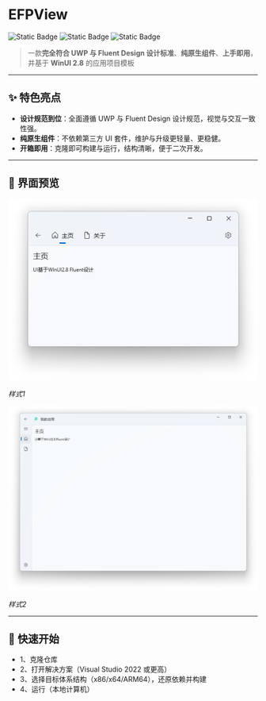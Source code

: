 # EFPView

![Static Badge](https://img.shields.io/badge/Language-C%23-green)
![Static Badge](https://img.shields.io/badge/Based-UWP-blue)
![Static Badge](https://img.shields.io/badge/Based-WinUI_2.8-orange)


> 一款**完全符合 UWP 与 Fluent Design 设计标准**、**纯原生组件**、**上手即用**，并基于 **WinUI 2.8** 的应用项目模板

---

## ✨ 特色亮点

- **设计规范到位**：全面遵循 UWP 与 Fluent Design 设计规范，视觉与交互一致性强。  
- **纯原生组件**：不依赖第三方 UI 套件，维护与升级更轻量、更稳健。  
- **开箱即用**：克隆即可构建与运行，结构清晰，便于二次开发。  

---

## 📸 界面预览

![样式1预览](./GitSrc/APP_1.png)

*样式1*

![样式2预览](./GitSrc/APP_2.png)

*样式2*

---

## 🚀 快速开始

- 1、克隆仓库
- 2、打开解决方案（Visual Studio 2022 或更高）
- 3、选择目标体系结构（x86/x64/ARM64），还原依赖并构建
- 4、运行（本地计算机）
